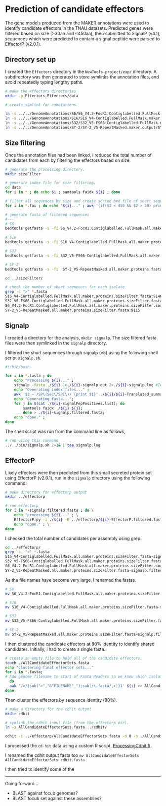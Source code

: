 # Prediction of candidate effectors

The gene models produced from the MAKER annotations were used to identify candidate effectors in the TNAU datasets. Predicted genes were filtered based on size (>30aa and <450aa), then submitted to SignalP (v4.1), sequences which were predicted to contain a signal peptide were parsed to EffectorP (v2.0.1).

## Directory set up

I created the `Effectors` directory in the `NewTools-project/exp/` directory. A subdirectory was then generated to store symlinks the annotation files, and avoid repeatedly typing lengthy paths.

```bash
# make the effectors directories 
mkdir -p Effectors Effectors/data

# create symlink for annotations. 

ln -s ../../GenomeAnnotations/S6/S6_V4.2-FocR1.Contiglabelled.FullMask.maker.output/S6_V4.2-FocR1.Contiglabelled.FullMask.all.maker.proteins.fasta ./
ln -s ../../GenomeAnnotations/S16/S16_V4-Contiglabelled.FullMask.maker.output/S16_V4-Contiglabelled.FullMask.all.maker.proteins.fasta ./
ln -s ../../GenomeAnnotations/S32/S32_V5-FS66-Contiglabelled.FullMask.maker.output/S32_V5-FS66-Contiglabelled.FullMask.all.maker.proteins.fasta ./
ln -s ../../GenomeAnnotations/SY-2/SY-2_V5-RepeatMasked.maker.output/SY-2_V5-RepeatMasked.all.maker.proteins.fasta ./
```

## Size filtering

Once the annotation files had been linked, i reduced the total number of candidates from each by filtering the effectors based on size.

```bash
# generate the processing directory.
mkdir sizeFilter

# generate index file for size filtering.
cd data 
for i in * ; do echo $i ; samtools faidx ${i} ; done 

# filter all sequences by size and create sorted bed file of short sequences . <450aa and >30aa accepted. 
for i in *.fai ; do echo "${i}..." ; awk '{if($2 < 450 && $2 > 30) print $1 "\t0\t" $2 "\t"}' ${i} > ../sizeFilter/${i}.sizeFilter.bed ; bedtools sort -i ../sizeFilter/${i}.sizeFilter.bed > ../sizeFilter/${i}.sizeFilter.sorted.bed ; echo "done." ; done

# generate fasta of filtered sequences
#---
# S6
bedtools getfasta -s -fi S6_V4.2-FocR1.Contiglabelled.FullMask.all.maker.proteins.fasta -bed ../sizeFilter/S6_V4.2-FocR1.Contiglabelled.FullMask.all.maker.proteins.fasta.fai.sizeFilter.sorted.bed -fo ../sizeFilter/S6_V4.2-FocR1.Contiglabelled.FullMask.all.maker.proteins.sizeFilter.sorted.fasta

# S16 
bedtools getfasta -s -fi S16_V4-Contiglabelled.FullMask.all.maker.proteins.fasta -bed ../sizeFilter/S16_V4-Contiglabelled.FullMask.all.maker.proteins.fasta.fai.sizeFilter.sorted.bed -fo ../sizeFilter/S16_V4-Contiglabelled.FullMask.all.maker.proteins.sizeFilter.fasta

# S32
bedtools getfasta -s -fi S32_V5-FS66-Contiglabelled.FullMask.all.maker.proteins.fasta -bed ../sizeFilter/S32_V5-FS66-Contiglabelled.FullMask.all.maker.proteins.fasta.fai.sizeFilter.sorted.bed -fo ../sizeFilter/S32_V5-FS66-Contiglabelled.FullMask.all.maker.proteins.sizeFilter.fasta

# SY-2
bedtools getfasta -s -fi  SY-2_V5-RepeatMasked.all.maker.proteins.fasta -bed ../sizeFilter/SY-2_V5-RepeatMasked.all.maker.proteins.fasta.fai.sizeFilter.sorted.bed -fo ../sizeFilter/SY-2_V5-RepeatMasked.all.maker.proteins.sizeFilter.fasta

cd ../sizeFilter/

# check the number of short sequences for each isolate
grep -c ">" *.fasta
S16_V4-Contiglabelled.FullMask.all.maker.proteins.sizeFilter.fasta:9148
S32_V5-FS66-Contiglabelled.FullMask.all.maker.proteins.sizeFilter.fasta:9253
S6_V4.2-FocR1.Contiglabelled.FullMask.all.maker.proteins.sizeFilter.sorted.fasta:10946
SY-2_V5-RepeatMasked.all.maker.proteins.sizeFilter.fasta:9115
```

## Signalp

I created a directory for the analysis, `mkdir signalp`. The size filtered fasta files were then symlinked in the `signalp` directory.

I  filtered the short sequences through signalp (v5) using the following shell script `signalp.sh`.

```bash
#!/bin/bash

for i in *.fasta ; do 
    echo "Processing ${i}..." ;  
    signalp -fasta ./${i} 1>./${i}-signalp.out 2>./${i}-signalp.log #Identify sequences with signal peptide.
    echo "Generating index files..." ;
    awk '$2 ~ /SP\(Sec\/SPI\)/ {print $1}' ./${i}/${i}-Translated_summary.signalp5 > ./${i}-signalPepPositives.list;
    echo "Generating fasta...";
    for j in $(cat ./${i}-signalPepPositives.list); do 
        samtools faidx ./${i} ${j}; 
        done > ./${i}-signalp.filtered.fasta;
    echo "done." ;
done
```

The shell script was run from the command line as follows,

```bash
# run using this command
../../bin/signalp.sh 2>1& | tee signalp.log
```

## EffectorP

Likely effectors were then predicted from this small secreted protein set using EffectorP (v2.0.1), run in the `signalp` directory using the following command:

```bash
# make directory for effectorp output
mkdir ../effectorp

# run effectorp
for i in *-signalp.filtered.fasta ; do \
    echo "processing ${i}..." ; \
    EffectorP.py -i ./${i} -E ../effectorp/${i}-EffectorP.filtered.fasta > ../effectorp/${i}-EffectorP.filtered.log ; \
    echo "done." ; \
done 
```

I checked the total number of candidates per assembly using grep.

```bash
cd ../effectorp/
grep -c  ">" *.fasta
S16_V4-Contiglabelled.FullMask.all.maker.proteins.sizeFilter.fasta-signalp.filtered.fasta-EffectorP.filtered.fasta:289
S32_V5-FS66-Contiglabelled.FullMask.all.maker.proteins.sizeFilter.fasta-signalp.filtered.fasta-EffectorP.filtered.fasta:314
S6_V4.2-FocR1.Contiglabelled.FullMask.all.maker.proteins.sizeFilter.sorted.fasta-signalp.filtered.fasta-EffectorP.filtered.fasta:333
SY-2_V5-RepeatMasked.all.maker.proteins.sizeFilter.fasta-signalp.filtered.fasta-EffectorP.filtered.fasta:289
```

As the file names have become very large, I renamed the fastas. 

```bash
# S6
mv S6_V4.2-FocR1.Contiglabelled.FullMask.all.maker.proteins.sizeFilter.sorted.fasta-signalp.filtered.fasta-EffectorP.filtered.fasta S6_V4.2-candidateEffectors.fasta

# S16
mv S16_V4-Contiglabelled.FullMask.all.maker.proteins.sizeFilter.fasta-signalp.filtered.fasta-EffectorP.filtered.fasta S16_V4-candidateEffectors.fasta

# S32
mv S32_V5-FS66-Contiglabelled.FullMask.all.maker.proteins.sizeFilter.fasta-signalp.filtered.fasta-EffectorP.filtered.fasta S32_V5-FS66-candidateEffectors.fasta

# SY-2
mv SY-2_V5-RepeatMasked.all.maker.proteins.sizeFilter.fasta-signalp.filtered.fasta-EffectorP.filtered.fasta SY-2_V5-candidateEffectors.fasta
```

I then clustered the candidate effectors at 80% identity to identify shared candidates. Initially, i had to create a single fasta.

```bash
# create an empty file to hold all of the candidate effectors.
touch ./AllCandidateEffectorSets.fasta 
echo "Clustering final effector sets..."
for i in *.fasta; 
# Add genome filename to start of Fasta Headers so we know which isolate this came from and  combine all of the individual candidate effector sets by adding them to the empty candidate effector fasta.
  do
  awk '/>/{sub(">","&"FILENAME"_");sub(/\.fasta/,x)}1' ${i} >> AllCandidateEffectorSets.fasta ; 
done 
```

Then cluster the effectors by sequence identity (80%).

```bash
# make a directory for the cdhit output
mkdir cdhit

# symlink the cdhit input file (from the effectorp dir).
ln -s AllCandidateEffectorSets.fasta ../cdhit/

cdhit -i ../effectorp/AllCandidateEffectorSets.fasta -d 0 -o ./AllCandidateEffectorSets -c 0.80 -n 5  -G 1 -g 0 -b 20 -l 10 -s 0.0 -aL 0.0 -aS 0.0 1> cd-hit.log
```

I processed the `cd-hit` data using a custom R script, [ProcessingCdhit.R](https://github.com/JamiePike/NewTools-Project/blob/master/bin/ProcessingCdhit.R).

I renamed the cdhit output fasta too `mv AllCandidateEffectorSets AllCandidateEffectorSets_cdhit.fasta`

I then tried to identify some of the 

---

Going forward...

- BLAST against focub genomes?
- BLAST focub set against these assemblies?
